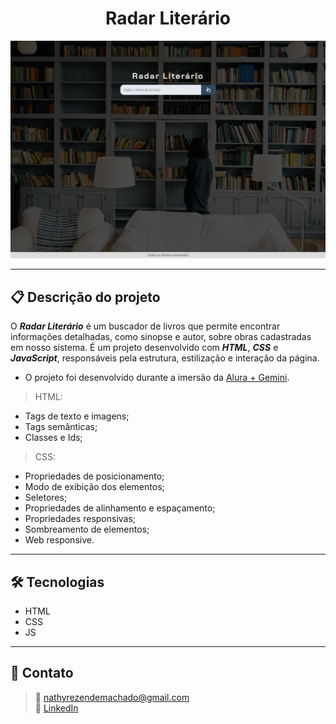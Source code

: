 <h1 align="center">Radar Literário</h1>

![Imagem da página desenvolvida](./.github/preview-page.png)

<hr>

## 📋 Descrição do projeto

O <strong><em>Radar Literário</em></strong> é um buscador de livros que permite encontrar informações detalhadas, como sinopse e autor, sobre obras cadastradas em nosso sistema. É um projeto desenvolvido com <strong><em>HTML</em></strong>, <strong><em>CSS</em></strong> e <strong><em>JavaScript</em></strong>, responsáveis pela estrutura, estilização e interação da página.

- O projeto foi desenvolvido durante a imersão da <a href="https://cursos.alura.com.br/imersao">Alura + Gemini</a>.

> HTML:
- Tags de texto e imagens;
- Tags semânticas;
- Classes e Ids;
 
> CSS:
- Propriedades de posicionamento; 
- Modo de exibição dos elementos;
- Seletores;
- Propriedades de alinhamento e espaçamento;
- Propriedades responsivas;
- Sombreamento de elementos;
- Web responsive.
 
<hr>

## 🛠️ Tecnologias
- HTML
- CSS
- JS

<hr>

## 📩 Contato
> 📧 nathyrezendemachado@gmail.com <br>
> 💼 <a href="https://www.linkedin.com/in/nathalia-machado-021b1b230/"> LinkedIn</a> <br>

    